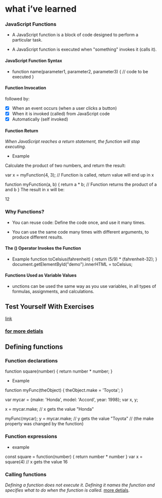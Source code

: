 # what i’ve learned
### JavaScript Functions
* A JavaScript function is a block of code designed to perform a particular task.

* A JavaScript function is executed when "something" invokes it (calls it).

#### JavaScript Function Syntax
- function name(parameter1, parameter2, parameter3) {
  // code to be executed
}

#### Function Invocation
 followed by:

- [x] When an event occurs (when a user clicks a button)
- [x] When it is invoked (called) from JavaScript code
- [x] Automatically (self invoked)

#### Function Return
*When JavaScript reaches a return statement, the function will stop executing.* 

- Example

Calculate the product of two numbers, and return the result:

var x = myFunction(4, 3);   // Function is called, return value will end up in x

function myFunction(a, b) {
  return a * b;             // Function returns the product of a and b
}
The result in x will be:

12



### Why Functions?
- You can reuse code: Define the code once, and use it many times.

- You can use the same code many times with different arguments, to produce different results.

#### The () Operator Invokes the Function

- Example
function toCelsius(fahrenheit) {
  return (5/9) * (fahrenheit-32);
}
document.getElementById("demo").innerHTML = toCelsius;


#### Functions Used as Variable Values
- unctions can be used the same way as you use variables, in all types of formulas, assignments, and calculations.

## Test Yourself With Exercises
[link](https://www.w3schools.com/js/exercise_js.asp?filename=exercise_js_functions1)


### [for more detials](https://www.w3schools.com/js/js_functions.asp)


 
## Defining functions
### Function declarations

 function square(number) {
  return number * number;
}
* Example

function myFunc(theObject) {
  theObject.make = 'Toyota';
}

var mycar = {make: 'Honda', model: 'Accord', year: 1998};
var x, y;

x = mycar.make; // x gets the value "Honda"

myFunc(mycar);
y = mycar.make; // y gets the value "Toyota"
 // (the make property was changed by the function)

###  Function expressions
- example

const square = function(number) { return number * number }
var x = square(4) // x gets the value 16

### Calling functions
*Defining a function does not execute it. Defining it names the function and specifies what to do when the function is called.*
[more detials](https://developer.mozilla.org/en-US/docs/Web/JavaScript/Guide/Functions).







